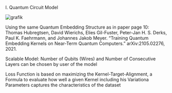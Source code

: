 I. Quantum Circuit Model

![grafik](https://github.com/user-attachments/assets/5b9b11c8-2b63-4c5a-a00c-95616cfffa59)

Using the same Quantum Embedding Structure as in paper page 10:   Thomas Hubregtsen, David Wierichs, Elies Gil-Fuster, Peter-Jan H. S. Derks, Paul K. Faehrmann, and Johannes Jakob Meyer. “Training Quantum Embedding Kernels on Near-Term Quantum Computers.” arXiv:2105.02276, 2021. 

Scalable Model: Number of Qubits (Wires) and Number of Consecutive Layers can be chosen by user of the model


Loss Function is based on maximizing the Kernel-Target-Alignment, a Formula to evaluate how well a given Kernel including his Variationa Parameters captures the characteristics of the dataset
